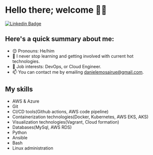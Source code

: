 # Hello there; welcome 👋🏾
 [![Linkedin Badge](https://img.shields.io/badge/-emosairueokiemute-blue?style=for-the-badge&logo=Linkedin&logoColor=white&link=https://www.linkedin.com/in/emosairue-okiemute-a70871aa/)](https://www.linkedin.com/in/emosairue-okiemute-a70871aa/)

## Here's a quick summary about me:

- 😊 Pronouns: He/him
- 🌱 I never stop learning and getting involved with current hot technologies.
- 💼 Job interests: DevOps, or Cloud Engineer.
- 📫 You can contact me by emailing danielemosairue@gmail.com.

## My skills
- AWS & Azure
- Git
- CI/CD tools(Github actions, AWS code pipeline)
- Containerization technologies(Docker, Kubernetes, AWS EKS, AKS)
- Visualization technologies(Vagrant, Cloud formation)
- Databases(MySql, AWS RDS)
- Python
- Ansible
- Bash
- Linux administration
